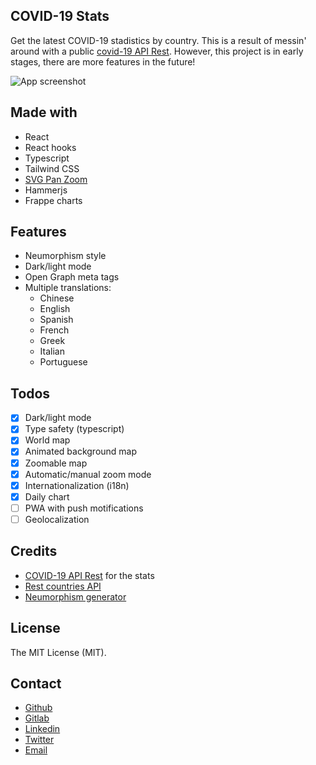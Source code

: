## COVID-19 Stats

Get the latest COVID-19 stadistics by country. This is a result of messin' around with a public [covid-19 API Rest](https://github.com/mathdroid/covid-19-api). However, this project is in early stages, there are more features in the future!

![App screenshot](https://i.imgur.com/I7pQ84b.png)

## Made with

- React
- React hooks
- Typescript
- Tailwind CSS
- [SVG Pan Zoom](https://github.com/ariutta/svg-pan-zoom)
- Hammerjs
- Frappe charts

## Features

- Neumorphism style
- Dark/light mode
- Open Graph meta tags
- Multiple translations:
    - Chinese
    - English
    - Spanish
    - French
    - Greek
    - Italian
    - Portuguese

## Todos

- [x] Dark/light mode
- [x] Type safety (typescript)
- [x] World map
- [x] Animated background map
- [x] Zoomable map
- [x] Automatic/manual zoom mode
- [x] Internationalization (i18n)
- [x] Daily chart
- [ ] PWA with push motifications
- [ ] Geolocalization

## Credits

- [COVID-19 API Rest](https://github.com/mathdroid/covid-19-api) for the stats
- [Rest countries API](http://restcountries.eu/)
- [Neumorphism generator](https://neumorphism.io/)

## License

The MIT License (MIT).

## Contact

- [Github](https://github.com/cdmoro)
- [Gitlab](https://gitlab.com/carlosbonadeo)
- [Linkedin](https://www.linkedin.com/in/cdbonadeo/)
- [Twitter](https://twitter.com/CarlosBonadeo)
- [Email](mailto:carlosbonadeo@gmail.com)
